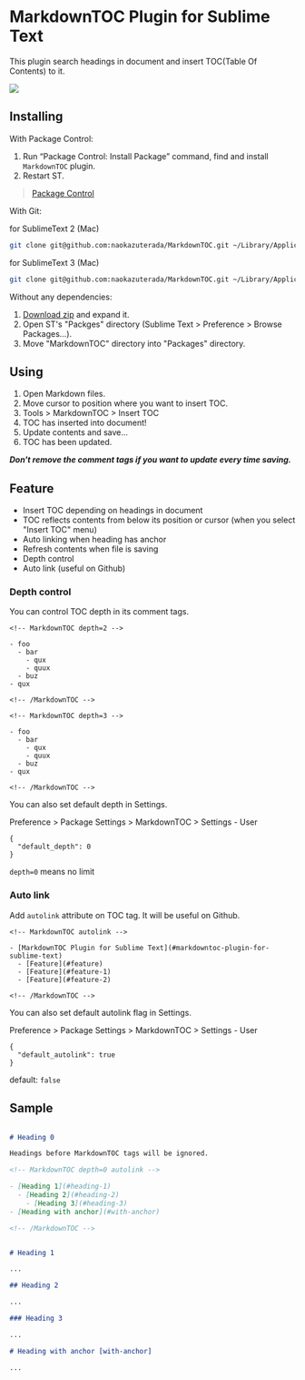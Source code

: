 # MarkdownTOC Plugin for Sublime Text

This plugin search headings in document and insert TOC(Table Of Contents) to it.

![](./demo.gif)

## Installing

With Package Control:


1. Run “Package Control: Install Package” command, find and install `MarkdownTOC` plugin.
2. Restart ST.

> [Package Control](http://wbond.net/sublime_packages/package_control)


With Git:

for SublimeText 2 (Mac)
```sh
git clone git@github.com:naokazuterada/MarkdownTOC.git ~/Library/Application\ Support/Sublime\ Text\ 2/Packages/MarkdownTOC
```

for SublimeText 3 (Mac)
```sh
git clone git@github.com:naokazuterada/MarkdownTOC.git ~/Library/Application\ Support/Sublime\ Text\ 3/Packages/MarkdownTOC
```

Without any dependencies:

1. [Download zip](https://github.com/naokazuterada/MarkdownTOC/archive/master.zip) and expand it.
2. Open ST's "Packges" directory (Sublime Text > Preference > Browse Packages...).
3. Move "MarkdownTOC" directory into "Packages" directory.

## Using

1. Open Markdown files.
2. Move cursor to position where you want to insert TOC.
3. Tools > MarkdownTOC > Insert TOC
4. TOC has inserted into document!
5. Update contents and save...
6. TOC has been updated.

***Don't remove the comment tags if you want to update every time saving.***

## Feature

- Insert TOC depending on headings in document
- TOC reflects contents from below its position or cursor (when you select "Insert TOC" menu)
- Auto linking when heading has anchor
- Refresh contents when file is saving
- Depth control
- Auto link (useful on Github)

### Depth control

You can control TOC depth in its comment tags.

```
<!-- MarkdownTOC depth=2 -->

- foo
  - bar
    - qux
    - quux
  - buz
- qux

<!-- /MarkdownTOC -->
```
```
<!-- MarkdownTOC depth=3 -->

- foo
  - bar
    - qux
    - quux
  - buz
- qux

<!-- /MarkdownTOC -->
```

You can also set default depth in Settings.

Preference > Package Settings > MarkdownTOC > Settings - User

```
{
  "default_depth": 0
}
```

`depth=0` means no limit


### Auto link

Add `autolink` attribute on TOC tag. It will be useful on Github.

```
<!-- MarkdownTOC autolink -->

- [MarkdownTOC Plugin for Sublime Text](#markdowntoc-plugin-for-sublime-text)
  - [Feature](#feature)
  - [Feature](#feature-1)
  - [Feature](#feature-2)

<!-- /MarkdownTOC -->
```

You can also set default autolink flag in Settings.

Preference > Package Settings > MarkdownTOC > Settings - User

```
{
  "default_autolink": true
}
```

default: `false`


## Sample

```markdown

# Heading 0

Headings before MarkdownTOC tags will be ignored.

<!-- MarkdownTOC depth=0 autolink -->

- [Heading 1](#heading-1)
  - [Heading 2](#heading-2)
    - [Heading 3](#heading-3)
- [Heading with anchor](#with-anchor)

<!-- /MarkdownTOC -->


# Heading 1

...

## Heading 2

...

### Heading 3

...

# Heading with anchor [with-anchor]

...
```